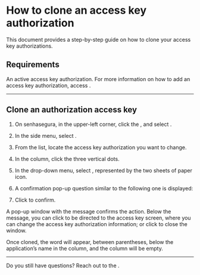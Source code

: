 # How to clone an access key authorization 

This document provides a step-by-step guide on how to clone your access key authorizations.


## Requirements
An active access key authorization. For more information on how to add an access key authorization, access .
***
## Clone an authorization access key

1. On senhasegura, in the upper-left corner, click the , and select .
2. In the side menu, select .
3. From the list, locate the access key authorization you want to change.
4. In the  column, click the three vertical dots.
5. In the drop-down menu, select , represented by the two sheets of paper icon.
5. A confirmation pop-up question similar to the following one is displayed:

 

6. Click  to confirm.

A pop-up window with the message  confirms the action. Below the message, you can click  to be directed to the  access key screen, where you can change the access key authorization information; or click  to close the window.


Once cloned, the word  will appear, between parentheses, below the application’s name in the  column, and the column  will be empty.

***

Do you still have questions? Reach out to the .